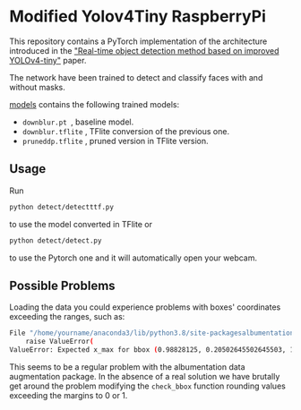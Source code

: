 # Modified Yolov4Tiny RaspberryPi

This repository contains a PyTorch implementation of the architecture introduced in the ["Real-time object detection method based on improved YOLOv4-tiny"](https://arxiv.org/abs/2011.04244) paper. 

The network have been trained to detect and classify faces with and without masks. 

[models](https://github.com/benedettaliberatori/Modified-Yolov4Tiny-RaspberryPi/tree/main/models) contains the following trained models: 
*  `downblur.pt `, baseline model. 
*  `downblur.tflite` , TFlite conversion of the previous one.
*  `pruneddp.tflite` , pruned version in TFlite version.  

## Usage

Run  

```bash
python detect/detectttf.py
```
to use the model converted in TFlite
or
```bash
python detect/detect.py
```
to use the Pytorch one and it will automatically open your webcam. 



## Possible Problems

Loading the data you could experience problems with boxes' coordinates exceeding the ranges, such as: 

```bash
File "/home/yourname/anaconda3/lib/python3.8/site-packagesalbumentations/augmentations/bbox_utils.py", line 328, in check_bbox
    raise ValueError(
ValueError: Expected x_max for bbox (0.98828125, 0.20502645502645503, 1.0009765625, 0.2605820105820106, 1.0) to be in the range [0.0, 1.0], got 1.0009765625.)

```

This seems to be a regular problem with the albumentation data augmentation package. In the absence of a real solution we have brutally get around the problem modifying the `check_bbox` function rounding values exceeding the margins to 0 or 1. 



